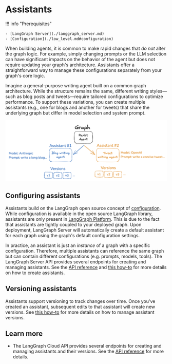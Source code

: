 # Assistants

!!! info "Prerequisites"

    - [LangGraph Server](./langgraph_server.md)
    - [Configuration](./low_level.md#configuration)

When building agents, it is common to make rapid changes that _do not_ alter the graph logic. For example, simply changing prompts or the LLM selection can have significant impacts on the behavior of the agent but does not require updating your graph's architecture. Assistants offer a straightforward way to manage these configurations separately from your graph's core logic.

Imagine a general-purpose writing agent built on a common graph architecture. While the structure remains the same, different writing styles—such as blog posts and tweets—require tailored configurations to optimize performance. To support these variations, you can create multiple assistants (e.g., one for blogs and another for tweets) that share the underlying graph but differ in model selection and system prompt.

![assistant versions](img/assistants.png)

## Configuring assistants

Assistants build on the LangGraph open source concept of [configuration](low_level.md#configuration).
While configuration is available in the open source LangGraph library, assistants are only present in [LangGraph Platform](langgraph_platform.md).
This is due to the fact that assistants are tightly coupled to your deployed graph. Upon deployment, LangGraph Server will automatically create a default assistant for each graph using the graph's default configuration settings.

In practice, an assistant is just an _instance_ of a graph with a specific configuration. Therefore, multiple assistants can reference the same graph but can contain different configurations (e.g. prompts, models, tools). The LangGraph Server API provides several endpoints for creating and managing assistants. See the [API reference](../cloud/reference/api/api_ref.html) and [this how-to](../cloud/how-tos/configuration_cloud.md) for more details on how to create assistants.

## Versioning assistants

Assistants support versioning to track changes over time.
Once you've created an assistant, subsequent edits to that assistant will create new versions. See [this how-to](../cloud/how-tos/configuration_cloud.md#create-a-new-version-for-your-assistant) for more details on how to manage assistant versions.

## Learn more

* The LangGraph Cloud API provides several endpoints for creating and managing assistants and their versions. See the [API reference](../cloud/reference/api/api_ref.html#tag/assistants) for more details.
